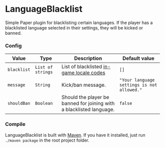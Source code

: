 # LanguageBlacklist
Simple Paper plugin for blacklisting certain languages. If the player has a blacklisted language selected in their settings, they will be kicked or banned.

### Config
| Value | Type | Description                                                                   | Default value |
|---|---|-------------------------------------------------------------------------------|---|
| `blacklist` | `List of strings` | List of blacklisted [in-game locale codes](https://minecraft.wiki/w/Language) | `[]` |
| `message` | `String` | Kick/ban message.                                                             | `"Your language settings is not allowed."` |
| `shouldBan` | `Boolean` | Should the player be banned for joining with a blacklisted language.          | `false` |

### Compile
LanguageBlacklist is built with  [Maven](https://maven.apache.org/). If you have it installed, just run `./maven package` in the root project folder.
